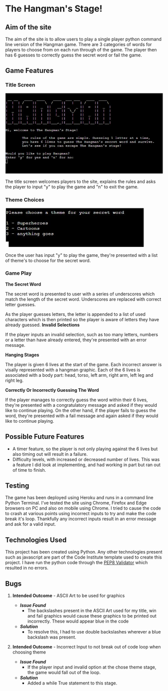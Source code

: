 # **The Hangman's Stage!**
## **Aim of the site**

The aim of the site is to allow users to play a single player python command line version of the Hangman game. There are 3 categories of words for players to choose from on each run through of the game. The player then has 6 guesses to correctly guess the secret word or fail the game.

## **Game Features**
### **Title Screen**

![Title Screen](assets/docs/screenshots/title_screen.jpg)

The title screen welcomes players to the site, explains the rules and asks the player to input "y" to play the game and "n" to exit the game.

### **Theme Choices**

![Themes](assets/docs/screenshots/theme_choices.jpg)

Once the user has input "y" to play the game, they're presented with a list of theme's to choose for the secret word.

### **Game Play**

**The Secret Word**

The secret word is presented to user with a series of underscores which match the length of the secret word. Underscores are replaced with correct letter guesses.

As the player guesses letters, the letter is appended to a list of used characters which is then printed so the player is aware of letters they have already guessed. 
**Invalid Selections**

If the player inputs an invalid selection, such as too many letters, numbers or a letter than have already entered, they're presented with an error message.

**Hanging Stages**

The player is given 6 lives at the start of the game. Each incorrect answer is visally represented with a hangman graphic. Each of the 6 lives is associated with a body part: head, torso, left arm, right arm, left leg and right leg.

**Correctly Or Incorrectly Guessing The Word**

If the player manages to correctly guess the word within their 6 lives, they're presented with a congratulatory message and asked if they would like to continue playing. On the other hand, if the player fails to guess the word, they're presented with a fail message and again asked if they would like to continue playing.

## **Possible Future Features**

* A timer feature, so the player is not only playing against the 6 lives but also timing out will result in a failure.
* Difficulty levels, with increased or decreased number of lives. This was a feature I did look at implementing, and had working in part but ran out of time to finish.

## **Testing**

The game has been deployed using Heroku and runs in a command line Python Terminal. I've tested the site using Chrome, Firefox and Edge browsers on PC and also on mobile using Chrome. I tried to cause the code to crash at various points using incorrect inputs to try and make the code break it's loop. Thankfully any incorrect inputs result in an error message and ask for a valid input.

## **Technologies Used**

This project has been created using Python. Any other technologies present such as javascript are part of the Code Institute template used to create this project.
I have run the python code through the [PEP8 Validator](http://pep8online.com/) which resulted in no errors.

## **Bugs**

1.  **Intended Outcome** - ASCII Art to be used for graphics
    * ***Issue Found***
        * The backslashes present in the ASCII Art used for my title, win and fail graphics would cause these graphics to be printed out incorrectly. These would appear blue in the code
    * ***Solution***
        * To resolve this, I had to use double backslashes wherever a blue backslash was present.

2. **Intended Outcome** - Incorrect Input to not break out of code loop when choosing theme
    * ***Issue Found***
        * If the player input and invalid option at the chose theme stage, the game would fall out of the loop.
    * ***Solution***
        * Added a while True statement to this stage.